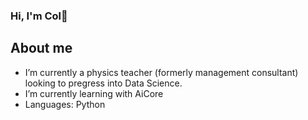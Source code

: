 ### Hi, I'm Col👋

## About me 
- I’m currently a physics teacher (formerly management consultant) looking to pregress into Data Science.
- I’m currently learning with AiCore
- Languages: Python
